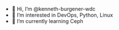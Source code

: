 - 👋 Hi, I’m @kenneth-burgener-wdc
- 👀 I’m interested in DevOps, Python, Linux
- 🌱 I’m currently learning Ceph

<!--
- 💞️ I’m looking to collaborate on 
- 📫 Reach me via Teams
- 😄 Pronouns: ...
- ⚡ Fun fact: ...
-->

<!---
kenneth-burgener-wdc/kenneth-burgener-wdc is a ✨ special ✨ repository because its `README.md` (this file) appears on your GitHub profile.
You can click the Preview link to take a look at your changes.
--->

